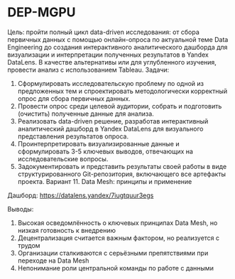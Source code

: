# DEP-MGPU
Цель: пройти полный цикл data-driven исследования: от сбора первичных данных с помощью онлайн-опроса по актуальной теме Data Engineering до создания интерактивного аналитического дашборда для визуализации и интерпретации полученных результатов в Yandex DataLens. В качестве альтернативы или для углубленного изучения, провести анализ с использованием Tableau.
Задачи:
1.	Сформулировать исследовательскую проблему по одной из предложенных тем и спроектировать методологически корректный опрос для сбора первичных данных.
2.	Провести опрос среди целевой аудитории, собрать и подготовить (очистить) полученные данные для анализа.
3.	Реализовать data-driven решение, разработав интерактивный аналитический дашборд в Yandex DataLens для визуального представления результатов опроса.
4.	Проинтерпретировать визуализированные данные и сформулировать 3-5 ключевых выводов, отвечающих на исследовательские вопросы.
5.	Задокументировать и представить результаты своей работы в виде структурированного Git-репозитория, включающего все артефакты проекта.
Вариант 11. Data Mesh: принципы и применение

Дашборд: https://datalens.yandex/7iugtquur3egs

Выводы:
1.	Высокая осведомлённость о ключевых принципах Data Mesh, но низкая готовность к внедрению
2.	Децентрализация считается важным фактором, но реализуется с трудом
3.	Организации сталкиваются с серьёзными препятствиями при переходе на Data Mesh
4.	Непонимание роли центральной команды по работе с данными

